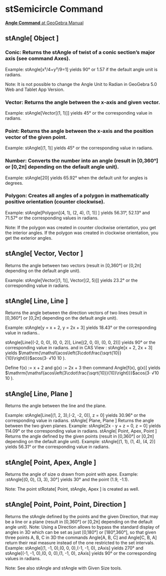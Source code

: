 # stSemicircle Command

[<b>Angle Command</b> at GeoGebra Manual](https://wiki.geogebra.org/en/Angle_Command)

## stAngle[ Object ]
### Conic: Returns the stAngle of twist of a conic section’s major axis (see command Axes).

Example: stAngle[x²/4+y²/9=1] yields 90° or 1.57 if the default angle unit is radians.

Note: It is not possible to change the Angle Unit to Radian in GeoGebra 5.0 Web and Tablet App Version.

### Vector: Returns the angle between the x‐axis and given vector.

Example: stAngle[Vector[(1, 1)]] yields 45° or the corresponding value in radians.

### Point: Returns the angle between the x‐axis and the position vector of the given point.

Example: stAngle[(1, 1)] yields 45° or the corresponding value in radians.

### Number: Converts the number into an angle (result in [0,360°] or [0,2π] depending on the default angle unit).

Example: stAngle[20] yields 65.92° when the default unit for angles is degrees.

### Polygon: Creates all angles of a polygon in mathematically positive orientation (counter clockwise).

Example: stAngle[Polygon[(4, 1), (2, 4), (1, 1)] ] yields 56.31°, 52.13° and 71.57° or the corresponding values in radians.

Note: If the polygon was created in counter clockwise orientation, you get the interior angles. If the polygon was created in clockwise orientation, you get the exterior angles.

## stAngle[ Vector, Vector ]
Returns the angle between two vectors (result in [0,360°] or [0,2π] depending on the default angle unit).

Example:
stAngle[Vector[(1, 1)], Vector[(2, 5)]] yields 23.2° or the corresponding value in radians.

## stAngle[ Line, Line ]
Returns the angle between the direction vectors of two lines (result in [0,360°] or [0,2π] depending on the default angle unit).

Example:
stAngle[y = x + 2, y = 2x + 3] yields 18.43° or the corresponding value in radians..

stAngle[Line[(-2, 0, 0), (0, 0, 2)], Line[(2, 0, 0), (0, 0, 2)]] yields 90° or the corresponding value in radians.
and in CAS View :
stAngle[x + 2, 2x + 3] yields $\mathrm{\mathsf{acos\left(3\cdot\frac{\sqrt{10}}{10}\right)}}$acos(3·
√10
10 ).

Define f(x) := x + 2 and g(x) := 2x + 3 then command Angle[f(x), g(x)] yields $\mathrm{\mathsf{acos\left(3\cdot\frac{\sqrt{10}}{10}\right)}}$acos(3·
√10
10 ).

## stAngle[ Line, Plane ]
Returns the angle between the line and the plane.

Example:
stAngle[Line[(1, 2, 3),(-2, -2, 0)], z = 0] yields 30.96° or the corresponding value in radians.
stAngle[ Plane, Plane ]
Returns the angle between the two given planes.
Example:
stAngle[2x - y + z = 0, z = 0] yields 114.09° or the corresponding value in radians.
stAngle[ Point, Apex, Point ]
Returns the angle defined by the given points (result in [0,360°] or [0,2π] depending on the default angle unit).
Example:
stAngle[(1, 1), (1, 4), (4, 2)] yields 56.31° or the corresponding value in radians.

## stAngle[ Point, Apex, Angle ]
Returns the angle of size α drawn from point with apex.
Example:
:stAngle[(0, 0), (3, 3), 30°] yields 30° and the point (1.9, -1.1).

Note: The point stRotate[ Point, stAngle, Apex ] is created as well.

## stAngle[ Point, Point, Point, Direction ]
Returns the stAngle defined by the points and the given Direction, that may be a line or a plane (result in [0,360°] or [0,2π] depending on the default angle unit).
Note: Using a Direction allows to bypass the standard display of angles in 3D which can be set as just [0,180°] or [180°,360°], so that given three points A, B, C in 3D the commands Angle[A, B, C] and Angle[C, B, A] return their real measure instead of the one restricted to the set intervals.
Example:
stAngle[(1, -1, 0),(0, 0, 0),(-1, -1, 0), zAxis] yields 270° and stAngle[(-1, -1, 0),(0, 0, 0),(1, -1, 0), zAxis] yields 90° or the corresponding values in radians.

Note: See also stAngle and stAngle with Given Size tools.
